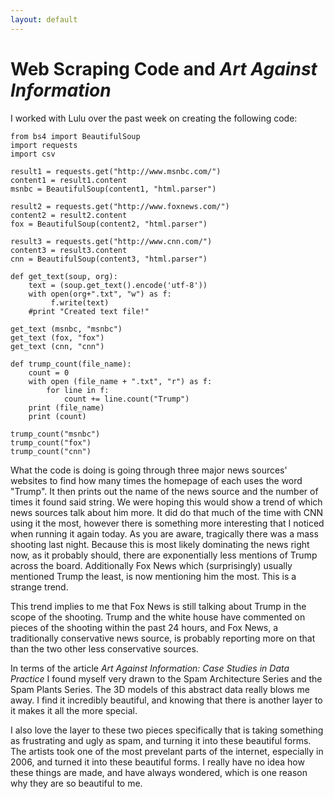 ```yaml
---
layout: default
---
```


# [](#header-1) Web Scraping Code and *Art Against Information*

I worked with Lulu over the past week on creating the following code: 

```
from bs4 import BeautifulSoup
import requests
import csv

result1 = requests.get("http://www.msnbc.com/")
content1 = result1.content
msnbc = BeautifulSoup(content1, "html.parser")

result2 = requests.get("http://www.foxnews.com/")
content2 = result2.content
fox = BeautifulSoup(content2, "html.parser")

result3 = requests.get("http://www.cnn.com/")
content3 = result3.content
cnn = BeautifulSoup(content3, "html.parser")

def get_text(soup, org):
	text = (soup.get_text().encode('utf-8'))
	with open(org+".txt", "w") as f:
		 f.write(text)
	#print "Created text file!"	

get_text (msnbc, "msnbc")
get_text (fox, "fox")
get_text (cnn, "cnn")

def trump_count(file_name):
	count = 0
	with open (file_name + ".txt", "r") as f:
		for line in f:
			count += line.count("Trump")
	print (file_name)
	print (count)

trump_count("msnbc")
trump_count("fox")
trump_count("cnn")
```

What the code is doing is going through three major news sources' websites to find how many times the homepage of each uses the word "Trump". It then prints out the name of the news source and the number of times it found said string. We were hoping this would show a trend of which news sources talk about him more. It did do that much of the time with CNN using it the most, however there is something more interesting that I noticed when running it again today. As you are aware, tragically there was a mass shooting last night. Because this is most likely dominating the news right now, as it probably should, there are exponentially less mentions of Trump across the board. Additionally Fox News which (surprisingly) usually mentioned Trump the least, is now mentioning him the most. This is a strange trend. 

This trend implies to me that Fox News is still talking about Trump in the scope of the shooting. Trump and the white house have commented on pieces of the shooting within the past 24 hours, and Fox News, a traditionally conservative news source, is probably reporting more on that than the two other less conservative sources. 

In terms of the article *Art Against Information: Case Studies in Data Practice* I found myself very drawn to the Spam Architecture Series and the Spam Plants Series. The 3D models of this abstract data really blows me away. I find it incredibly beautiful, and knowing that there is another layer to it makes it all the more special. 

I also love the layer to these two pieces specifically that is taking something as frustrating and ugly as spam, and turning it into these beautiful forms. The artists took one of the most prevelant parts of the internet, especially in 2006, and turned it into these beautiful forms. I really have no idea how these things are made, and have always wondered, which is one reason why they are so beautiful to me. 
